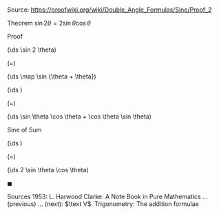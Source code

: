 # 

Source: https://proofwiki.org/wiki/Double_Angle_Formulas/Sine/Proof_2

Theorem
$\sin 2 \theta = 2 \sin \theta \cos \theta$


Proof













\(\ds \sin 2 \theta\)

\(=\)







\(\ds \map \sin {\theta + \theta}\)




















\(\ds \)

\(=\)







\(\ds \sin \theta \cos \theta + \cos \theta \sin \theta\)





Sine of Sum














\(\ds \)

\(=\)







\(\ds 2 \sin \theta \cos \theta\)









$\blacksquare$


Sources
1953: L. Harwood Clarke: A Note Book in Pure Mathematics ... (previous) ... (next): $\text V$. Trigonometry: The addition formulae




